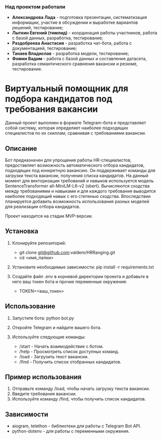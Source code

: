 ### Над проектом работали

* **Александрова Лада** - подготовка презентации, систематизация информации, участие в обсуждении и выработке вариантов решений, тестирование; 
* **Лыткин Евгений (тимлид)** - координация работы участников, работа с базой данных, разработка, тестирование;
* **Раздобреева Анастасия** - разработка чат-бота, работа с документацией, тестирование;
* **Танаев Владислав** - разработка модели, тестирование;
* **Фомин Вадим** - работа с базой данных и составление датасета, разработка семантического сравнения вакансии и резюме, тестирование.

# Виртуальный помощник для подбора кандидатов под требования вакансии

Данный проект выполнен в формате Telegram-бота и представляет собой систему, которая определяет наиболее подходящих специалистов по их скиллам, сравнивая с требованиями вакансии. 


## Описание

Бот предназначен для упрощения работы HR-специалистов, предоставляет возможность автоматического отбора кандидатов, подходящих под конкретную вакансию. Он поддерживает команды для загрузки текста вакансии, получения списка кандидатов. На данный момент для векторизации требований и навыков используется модель SentenceTransformer all-MiniLM-L6-v2 (sbert). Вычисляются сходства между требованиями и навыками и для каждого требования выводится наиболее подходящий навык с его степенью сходства.
Впоследствии планируется добавить возможность использования разных моделей для реализации отбора кандидатов.

Проект находится на стадии MVP-версии.


## Установка

1. Клонируйте репозиторий:

   * git clone git@github.com:valdem/HRRanging.git
   * cd <имя_папки>

2. Установите необходимые зависимости:
    pip install -r requirements.txt

3. Создайте файл .env в корневой директории проекта и добавьте в него ваш токен бота и прочие переменные окружения:
    
    * TOKEN=<ваш_токен>

## Использование

1. Запустите бота:
    python bot.py

2. Откройте Telegram и найдите вашего бота.

3. Используйте следующие команды:

    * /start - Начать взаимодействие с ботом.
    * /help - Просмотреть список доступных команд.
    * /load - Загрузить текст вакансии.
    * /find - Получить список отобранных кандидатов.

## Пример использования

1. Отправьте команду /load, чтобы начать загрузку текста вакансии.
2. Введите требования вакансии.
3. Используйте команду /find, чтобы получить список кандидатов.

## Зависимости

* aiogram, telethon - библиотеки для работы с Telegram Bot API.
* python-dotenv - для работы с переменными окружения.
